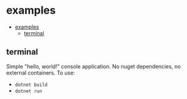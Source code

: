 # examples

- [examples](#examples)
  * [terminal](#terminal)

## terminal

Simple "hello, world!" console application. No nuget dependencies, no external containers. To use:

* `dotnet build`
* `dotnet run`